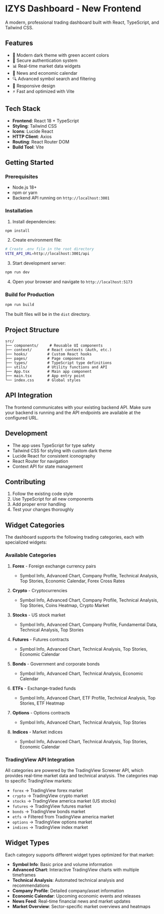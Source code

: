 # IZYS Dashboard - New Frontend

A modern, professional trading dashboard built with React, TypeScript, and Tailwind CSS.

## Features

- 🎨 Modern dark theme with green accent colors
- 🔐 Secure authentication system
- 📊 Real-time market data widgets
- 📰 News and economic calendar
- 🔍 Advanced symbol search and filtering
- 📱 Responsive design
- ⚡ Fast and optimized with Vite

## Tech Stack

- **Frontend**: React 18 + TypeScript
- **Styling**: Tailwind CSS
- **Icons**: Lucide React
- **HTTP Client**: Axios
- **Routing**: React Router DOM
- **Build Tool**: Vite

## Getting Started

### Prerequisites

- Node.js 18+ 
- npm or yarn
- Backend API running on `http://localhost:3001`

### Installation

1. Install dependencies:
```bash
npm install
```

2. Create environment file:
```bash
# Create .env file in the root directory
VITE_API_URL=http://localhost:3001/api
```

3. Start development server:
```bash
npm run dev
```

4. Open your browser and navigate to `http://localhost:5173`

### Build for Production

```bash
npm run build
```

The built files will be in the `dist` directory.

## Project Structure

```
src/
├── components/     # Reusable UI components
├── context/       # React contexts (Auth, etc.)
├── hooks/         # Custom React hooks
├── pages/         # Page components
├── types/         # TypeScript type definitions
├── utils/         # Utility functions and API
├── App.tsx        # Main app component
├── main.tsx       # App entry point
└── index.css      # Global styles
```

## API Integration

The frontend communicates with your existing backend API. Make sure your backend is running and the API endpoints are available at the configured URL.

## Development

- The app uses TypeScript for type safety
- Tailwind CSS for styling with custom dark theme
- Lucide React for consistent iconography
- React Router for navigation
- Context API for state management

## Contributing

1. Follow the existing code style
2. Use TypeScript for all new components
3. Add proper error handling
4. Test your changes thoroughly

## Widget Categories

The dashboard supports the following trading categories, each with specialized widgets:

### Available Categories

1. **Forex** - Foreign exchange currency pairs
   - Symbol Info, Advanced Chart, Company Profile, Technical Analysis, Top Stories, Economic Calendar, Forex Cross Rates

2. **Crypto** - Cryptocurrencies
   - Symbol Info, Advanced Chart, Company Profile, Technical Analysis, Top Stories, Coins Heatmap, Crypto Market

3. **Stocks** - US stock market
   - Symbol Info, Advanced Chart, Company Profile, Fundamental Data, Technical Analysis, Top Stories

4. **Futures** - Futures contracts
   - Symbol Info, Advanced Chart, Technical Analysis, Top Stories, Economic Calendar

5. **Bonds** - Government and corporate bonds
   - Symbol Info, Advanced Chart, Technical Analysis, Economic Calendar

6. **ETFs** - Exchange-traded funds
   - Symbol Info, Advanced Chart, ETF Profile, Technical Analysis, Top Stories, ETF Heatmap

7. **Options** - Options contracts
   - Symbol Info, Advanced Chart, Technical Analysis, Top Stories

8. **Indices** - Market indices
   - Symbol Info, Advanced Chart, Technical Analysis, Top Stories, Economic Calendar

### TradingView API Integration

All categories are powered by the TradingView Screener API, which provides real-time market data and technical analysis. The categories map to specific TradingView markets:

- `forex` → TradingView forex market
- `crypto` → TradingView crypto market  
- `stocks` → TradingView america market (US stocks)
- `futures` → TradingView futures market
- `bonds` → TradingView bonds market
- `etfs` → Filtered from TradingView america market
- `options` → TradingView options market
- `indices` → TradingView index market

## Widget Types

Each category supports different widget types optimized for that market:

- **Symbol Info**: Basic price and volume information
- **Advanced Chart**: Interactive TradingView charts with multiple timeframes
- **Technical Analysis**: Automated technical analysis and recommendations
- **Company Profile**: Detailed company/asset information
- **Economic Calendar**: Upcoming economic events and releases
- **News Feed**: Real-time financial news and market updates
- **Market Overview**: Sector-specific market overviews and heatmaps
